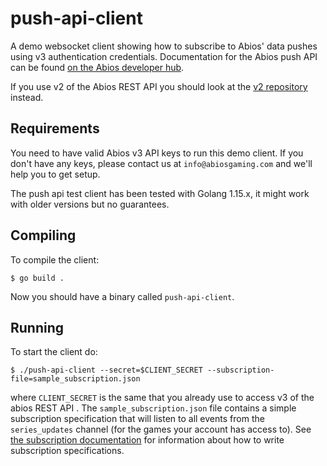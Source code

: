 # push-api-client
A demo websocket client showing how to subscribe to Abios' data pushes using v3 authentication credentials. Documentation for the Abios push API can be found [on the Abios developer hub](https://abiosgaming.com/docs/en/push-api/introduction/overview).

If you use v2 of the Abios REST API you should look at the [v2 repository](https://github.com/AbiosGaming/push-api-client) instead.

## Requirements
You need to have valid Abios v3 API keys to run this demo client. If you don't have any keys, please contact us at `info@abiosgaming.com` and we'll help you to get setup.
 
The push api test client has been tested with Golang 1.15.x, it might work with older versions but no guarantees.

## Compiling
To compile the client:

`$ go build .`

Now you should have a binary called `push-api-client`.


## Running
To start the client do:

 `$ ./push-api-client --secret=$CLIENT_SECRET --subscription-file=sample_subscription.json`

where `CLIENT_SECRET` is the same that you already use to access v3 of the abios REST API . The `sample_subscription.json` file contains a simple subscription specification that will listen to all events from the `series_updates` channel (for the games your account has access to). See [the subscription documentation](https://docs.abiosgaming.com/v2/reference#section-2-subscription-specifications) for information about how to write subscription specifications.
